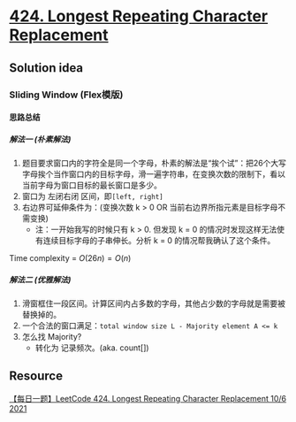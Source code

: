 # [424. Longest Repeating Character Replacement](https://leetcode.com/problems/longest-repeating-character-replacement/description/)

## Solution idea
### Sliding Window (Flex模版)
#### 思路总结

##### 解法一 (朴素解法)
1. 题目要求窗口内的字符全是同一个字母，朴素的解法是“挨个试”：把26个大写字母挨个当作窗口内的目标字母，滑一遍字符串，在变换次数的限制下，看以当前字母为窗口目标的最长窗口是多少。
2. 窗口为 左闭右闭 区间，即`[left, right]`
3. 右边界可延伸条件为：(变换次数 k > 0 OR 当前右边界所指元素是目标字母不需变换)
    * 注：一开始我写的时候只有 k > 0. 但发现 k = 0 的情况时发现这样无法使有连续目标字母的子串伸长。分析 k = 0 的情况帮我确认了这个条件。

Time complexity = $O(26n) = O(n)$

##### 解法二 (优雅解法)
1. 滑窗框住一段区间。计算区间内占多数的字母，其他占少数的字母就是需要被替换掉的。
2. 一个合法的窗口满足：`total window size L - Majority element A <= k`
3. 怎么找 Majority?
    * 转化为 记录频次。(aka. count[])


## Resource
[【每日一题】LeetCode 424. Longest Repeating Character Replacement 10/6 2021](https://www.youtube.com/watch?v=wXicFFUVdd0&ab_channel=HuifengGuan)